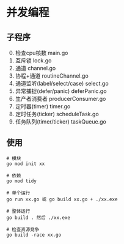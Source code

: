 # 并发编程

## 子程序
0. 检查cpu核数 main.go
1. 互斥锁 lock.go
2. 通道 channel.go
3. 协程+通道 routineChannel.go
4. 通道监听(label/select/case) select.go
5. 异常捕捉(defer/panic) deferPanic.go
6. 生产者消费者 producerConsumer.go
7. 定时器(timer) timer.go
8. 定时任务(ticker) scheduleTask.go
9. 任务队列(timer/ticker) taskQueue.go

## 使用
```
# 模块
go mod init xx

# 依赖
go mod tidy

# 单个运行
go run xx.go 或 go build xx.go + ./xx.exe

# 整体运行
go build . 然后 ./xx.exe

# 检查资源竞争
go build -race xx.go
```